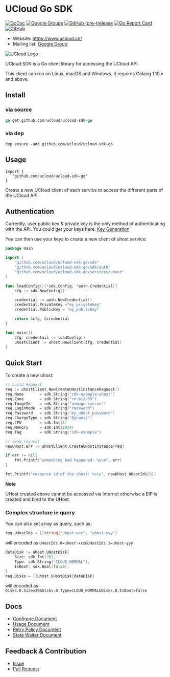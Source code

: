 # UCloud Go SDK

[![GoDoc](https://godoc.org/github.com/ucloud/ucloud-sdk-go?status.svg)](https://godoc.org/github.com/ucloud/ucloud-sdk-go)
[![Google Groups](https://img.shields.io/badge/chat-google%20groups-brightgreen.svg)](https://groups.google.com/forum/#!forum/ucloud-sdk-go)
[![GitHub (pre-)release](https://img.shields.io/github/release/ucloud/ucloud-sdk-go/all.svg)](https://github.com/ucloud/ucloud-sdk-go/releases)
[![Go Report Card](https://goreportcard.com/badge/github.com/ucloud/ucloud-sdk-go)](https://goreportcard.com/report/github.com/ucloud/ucloud-sdk-go)
[![GitHub](https://img.shields.io/github/license/ucloud/ucloud-sdk-go.svg)](http://www.apache.org/licenses/LICENSE-2.0)

- Website: https://www.ucloud.cn/
- Mailing list: [Google Group](https://groups.google.com/forum/#!forum/ucloud-sdk-go)

![UCloud Logo](http://cli-ucloud-logo.sg.ufileos.com/ucloud.png)

UCloud SDK is a Go client library for accessing the UCloud API.

This client can run on Linux, macOS and Windows. It requires Golang 1.10.x and above. 

## Install

### via source

```go
go get github.com/ucloud/ucloud-sdk-go
```

### via dep

```
dep ensure -add github.com/ucloud/ucloud-sdk-go
```
## Usage

```golang
import {
   "github.com/ucloud/ucloud-sdk-go"
} 
```

Create a new UCloud client of each service to access the different parts of the UCloud API.

## Authentication

Currently, user public key & private key is the only method of authenticating with the API. You could get your keys here: [Key Generation](https://console.ucloud.cn/uapi/apikey)

You can then use your keys to create a new client of uhost service: 

```go
package main

import (
    "github.com/ucloud/ucloud-sdk-go/sdk"
    "github.com/ucloud/ucloud-sdk-go/sdk/auth"
    "github.com/ucloud/ucloud-sdk-go/services/uhost"
)

func loadConfig()(*sdk.Config, *auth.Credential){
    cfg := sdk.NewConfig()

    credential := auth.NewCredential()
    credential.PrivateKey ="my_privatekey"
    credential.PublicKey = "my_publickey"

    return &cfg, &credential
}

func main(){
    cfg, credentail := loadConfig()
    uhostClient := uhost.Newclient(cfg, credential)
}
```

## Quick Start

To create a new uhost:

```go
// build Request
req := uhostClient.NewCreateUHostInstanceRequest()
req.Name       = sdk.String("sdk-example-uhost")
req.Zone       = sdk.String("cn-bj2-05")
req.ImageId    = sdk.String("uimage-ixczxu")
req.LoginMode  = sdk.String("Password")
req.Password   = sdk.String("my_uhost_password")
req.ChargeType = sdk.String("Dynamic")
req.CPU        = sdk.Int(1)
req.Memory     = sdk.Int(1024)
req.Tag        = sdk.String("sdk-example")

// send request
newUHost,err := uhostClient.CreateUHostInstance(req)

if err != nil{
    fmt.Printf("something bad happened: %s\n", err)
}

fmt.Printf("resource id of the uhost: %s\n", newUHost.UHostIds[0])
```

**Note**

UHost created above cannot be accessed via Internet otherwise a EIP is created and bind to the UHost.

### Complex structure in query

You can also set array as query, such as:

```go
req.UHostIds = []string{"uhost-xxx", "uhost-yyy"}
```

will encoded as `UHostIds.0=uhost-xxx&UHostIds.1=uhost-yyy`

```go
dataDisk := uhost.UHostDisk{
    Size: sdk.Int(20),
    Type: sdk.String("CLOUD_NORMAL"),
    IsBoot: sdk.Bool(false),
}
req.Disks = []uhost.UHostDisk{dataDisk}
```

will encoded as `Disks.0.Size=20&Disks.0.Type=CLOUD_NORMAL&Disks.0.IsBoot=false`

## Docs

- [Configure Document](./docs/Configure.md)
- [Usage Document](./docs/Usage.md)
- [Retry Policy Document](./docs/Retry.md)
- [State Waiter Document](./docs/Wait.md)

## Feedback & Contribution

- [Issue](https://github.com/ucloud/ucloud-sdk-go/issues)
- [Pull Request](https://github.com/ucloud/ucloud-sdk-go/pulls)
